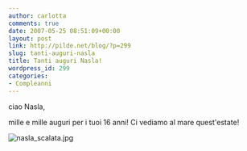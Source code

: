 ```yaml
---
author: carlotta
comments: true
date: 2007-05-25 08:51:09+00:00
layout: post
link: http://pilde.net/blog/?p=299
slug: tanti-auguri-nasla
title: Tanti auguri Nasla!
wordpress_id: 299
categories:
- Compleanni
---
```


ciao Nasla,

mille e mille auguri per i tuoi 16 anni! Ci vediamo al mare quest'estate!

![nasla_scalata.jpg](http://pilde.net/blog/wp-content/uploads/2007/05/nasla_scalata.jpg)



